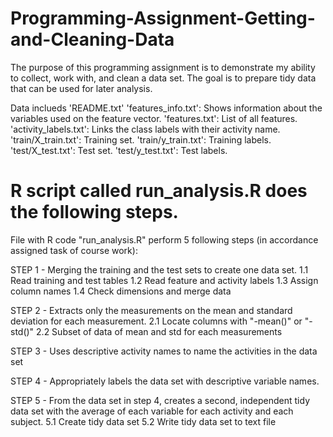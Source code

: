# Programming-Assignment-Getting-and-Cleaning-Data
 The purpose of this programming assignment is to demonstrate my ability to collect, work with, and clean a data set. The goal is to prepare tidy data that can be used for later analysis. 

Data inclueds
'README.txt'
'features_info.txt': Shows information about the variables used on the feature vector.
'features.txt': List of all features.
'activity_labels.txt': Links the class labels with their activity name.
'train/X_train.txt': Training set.
'train/y_train.txt': Training labels.
'test/X_test.txt': Test set.
'test/y_test.txt': Test labels.


# R script called run_analysis.R does the following steps. 
File with R code "run_analysis.R" perform 5 following steps (in accordance assigned task of course work):

STEP 1 - Merging the training and the test sets to create one data set.
1.1 Read training and test tables
1.2 Read feature and activity labels
1.3 Assign column names 
1.4 Check dimensions and merge data

STEP 2 -  Extracts only the measurements on the mean and standard deviation for each measurement. 
2.1 Locate columns with "-mean()" or "-std()" 
2.2 Subset of data of mean and std for each measurements

STEP 3 - Uses descriptive activity names to name the activities in the data set

STEP 4 - Appropriately labels the data set with descriptive variable names. 

STEP 5 - From the data set in step 4, creates a second, independent tidy data set with the average of each variable for each activity and each subject.
5.1 Create tidy data set
5.2 Write tidy data set to text file


